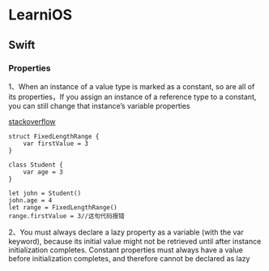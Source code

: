 # LearniOS

## Swift

### Properties

1、When an instance of a value type is marked as a constant, so are all of its properties，If you assign an instance of a reference type to a constant, you can still change that instance’s variable properties

[stackoverflow](http://stackoverflow.com/questions/38010936/why-constant-constraints-the-property-from-a-structure-instance-but-not-the-clas)

```
struct FixedLengthRange {
    var firstValue = 3
}

class Student {
    var age = 3
}

let john = Student()
john.age = 4
let range = FixedLengthRange()
range.firstValue = 3//这句代码报错
```
2、You must always declare a lazy property as a variable (with the var keyword), because its initial value might not be retrieved until after instance initialization completes. Constant properties must always have a value before initialization completes, and therefore cannot be declared as lazy
